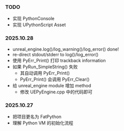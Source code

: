 ### TODO

* 实现 PythonConsole
* 实现 UPythonScript Asset

### 2025.10.28

* unreal_engine.log()/log_warning()/log_error() done!
* re-direct stdout/stderr to log()/log_error()
* 使用 PyErr_Print() 打印 trackback information
* 如果 PyRun_SimpleString() 失败
  * 其自动调用 PyErr_Print()
  * PyErr_Print() 会调用 PyErr_Clear()
* 给 unreal_engine module 增加 method
  * 修改 UEPyEngine.cpp 中的代码即可

### 2025.10.27

* 把项目更名为 FatPython
* 理解 Python VM 的初始化流程
